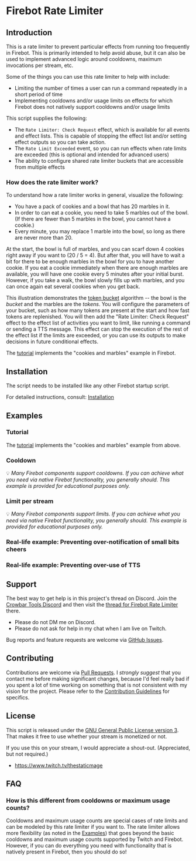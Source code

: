 # Firebot Rate Limiter

## Introduction

This is a rate limiter to prevent particular effects from running too frequently in Firebot. This is primarily intended to help avoid abuse, but it can also be used to implement advanced logic around cooldowns, maximum invocations per stream, etc.

Some of the things you can use this rate limiter to help with include:

- Limiting the number of times a user can run a command repeatedly in a short period of time
- Implementing cooldowns and/or usage limits on effects for which Firebot does not natively support cooldowns and/or usage limits

This script supplies the following:

- The `Rate Limiter: Check Request` effect, which is available for all events and effect lists. This is capable of stopping the effect list and/or setting effect outputs so you can take action.
- The `Rate Limit Exceeded` event, so you can run effects when rate limits are exceeded (this is optional and intended for advanced users)
- The ability to configure shared rate limiter buckets that are accessible from multiple effects

### How does the rate limiter work?

To understand how a rate limiter works in general, visualize the following:

- You have a pack of cookies and a bowl that has 20 marbles in it.
- In order to can eat a cookie, you need to take 5 marbles out of the bowl. (If there are fewer than 5 marbles in the bowl, you cannot have a cookie.)
- Every minute, you may replace 1 marble into the bowl, so long as there are never more than 20.

At the start, the bowl is full of marbles, and you can scarf down 4 cookies right away if you want to (20 / 5 = 4). But after that, you will have to wait a bit for there to be enough marbles in the bowl for you to have another cookie. If you eat a cookie immediately when there are enough marbles are available, you will have one cookie every 5 minutes after your initial burst. However, if you take a walk, the bowl slowly fills up with marbles, and you can once again eat several cookies when you get back.

This illustration demonstrates the [token bucket](https://en.wikipedia.org/wiki/Token_bucket) algorithm -- the bowl is the _bucket_ and the marbles are the _tokens_. You will configure the parameters of your bucket, such as how many tokens are present at the start and how fast tokens are replenished. You will then add the "Rate Limiter: Check Request" effect to the effect list of activities you want to limit, like running a command or sending a TTS message. This effect can stop the execution of the rest of the effect list if the limits are exceeded, or you can use its outputs to make decisions in future conditional effects.

The [tutorial](/doc/tutorial.md) implements the "cookies and marbles" example in Firebot.

## Installation

The script needs to be installed like any other Firebot startup script.

For detailed instructions, consult: [Installation](/doc/installation.md)

## Examples

### Tutorial

The [tutorial](/doc/tutorial.md) implements the "cookies and marbles" example from above.

### Cooldown

:bulb: _Many Firebot components support cooldowns. If you can achieve what you need via native Firebot functionality, you generally should. This example is provided for educational purposes only._

### Limit per stream

:bulb: _Many Firebot components support limits. If you can achieve what you need via native Firebot functionality, you generally should. This example is provided for educational purposes only._

### Real-life example: Preventing over-notification of small bits cheers

### Real-life example: Preventing over-use of TTS

## Support

The best way to get help is in this project's thread on Discord. Join the [Crowbar Tools Discord](https://discord.gg/crowbartools-372817064034959370) and then visit the [thread for Firebot Rate Limiter]() there.

  - Please do not DM me on Discord.
  - Please do not ask for help in my chat when I am live on Twitch.

Bug reports and feature requests are welcome via [GitHub Issues](https://github.com/TheStaticMage/firebot-rate-limiter/issues).

## Contributing

Contributions are welcome via [Pull Requests](https://github.com/TheStaticMage/firebot-rate-limiter/pulls). I _strongly suggest_ that you contact me before making significant changes, because I'd feel really bad if you spent a lot of time working on something that is not consistent with my vision for the project. Please refer to the [Contribution Guidelines](/.github/contributing.md) for specifics.

## License

This script is released under the [GNU General Public License version 3](/LICENSE). That makes it free to use whether your stream is monetized or not.

If you use this on your stream, I would appreciate a shout-out. (Appreciated, but not required.)

- <https://www.twitch.tv/thestaticmage>

## FAQ

### How is this different from cooldowns or maximum usage counts?

Cooldowns and maximum usage counts are special cases of rate limits and can be modeled by this rate limiter if you want to. The rate limiter allows more flexibility (as noted in the [Examples](#examples)) that goes beyond the basic cooldowns and maximum usage counts supported by Twitch and Firebot. However, if you can do everything you need with functionality that is natively present in Firebot, then you should do so!

